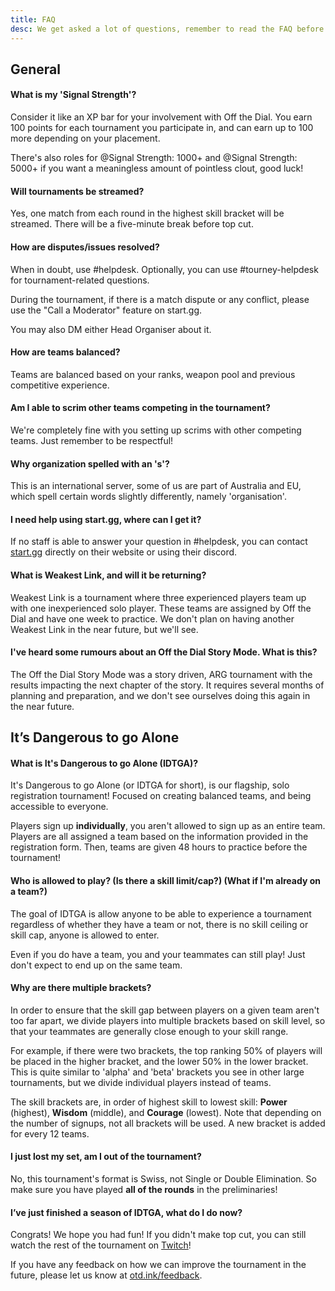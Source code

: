 ```yaml
---
title: FAQ
desc: We get asked a lot of questions, remember to read the FAQ before asking in helpdesk to make sure your question hasn't already been answered!
---
```


## General

#### What is my 'Signal Strength'?

Consider it like an XP bar for your involvement with Off the Dial. You earn 100 points for each tournament you participate in, and can earn up to 100 more depending on your placement.

There's also roles for <Mention>@Signal Strength: 1000+</Mention> and <Mention>@Signal Strength: 5000+</Mention> if you want a meaningless amount of pointless clout, good luck!

#### Will tournaments be streamed?

Yes, one match from each round in the highest skill bracket will be streamed. There will be a five-minute break before top cut.

#### How are disputes/issues resolved?

When in doubt, use <Mention>#helpdesk</Mention>. Optionally, you can use <Mention>#tourney-helpdesk</Mention> for tournament-related questions.

During the tournament, if there is a match dispute or any conflict, please use the "Call a Moderator" feature on start.gg.

You may also DM either Head Organiser about it.

#### How are teams balanced?

Teams are balanced based on your ranks, weapon pool and previous competitive experience.

#### Am I able to scrim other teams competing in the tournament?

We're completely fine with you setting up scrims with other competing teams. Just remember to be respectful!

#### Why organization spelled with an 's'?

This is an international server, some of us are part of Australia and EU, which spell certain words slightly differently, namely 'organisation'.

#### I need help using start.gg, where can I get it?

If no staff is able to answer your question in <Mention>#helpdesk</Mention>, you can contact [start.gg](https://help.start.gg/) directly on their website or using their discord.

#### What is Weakest Link, and will it be returning?

Weakest Link is a tournament where three experienced players team up with one inexperienced solo player. These teams are assigned by Off the Dial and have one week to practice. We don't plan on having another Weakest Link in the near future, but we'll see.

#### I've heard some rumours about an Off the Dial Story Mode. What is this?

The Off the Dial Story Mode was a story driven, ARG tournament with the results impacting the next chapter of the story. It requires several months of planning and preparation, and we don't see ourselves doing this again in the near future.

## It’s Dangerous to go Alone

#### What is It's Dangerous to go Alone (IDTGA)?

It's Dangerous to go Alone (or IDTGA for short), is our flagship, solo registration tournament! Focused on creating balanced teams, and being accessible to everyone.

Players sign up **individually**, you aren't allowed to sign up as an entire team. Players are all assigned a team based on the information provided in the registration form. Then, teams are given 48 hours to practice before the tournament!

#### Who is allowed to play? (Is there a skill limit/cap?) (What if I'm already on a team?)

The goal of IDTGA is allow anyone to be able to experience a tournament regardless of whether they have a team or not, there is no skill ceiling or skill cap, anyone is allowed to enter.

Even if you do have a team, you and your teammates can still play! Just don't expect to end up on the same team.

#### Why are there multiple brackets?

In order to ensure that the skill gap between players on a given team aren't too far apart, we divide players into multiple brackets based on skill level, so that your teammates are generally close enough to your skill range.

For example, if there were two brackets, the top ranking 50% of players will be placed in the higher bracket, and the lower 50% in the lower bracket. This is quite similar to 'alpha' and 'beta' brackets you see in other large tournaments, but we divide individual players instead of teams.

The skill brackets are, in order of highest skill to lowest skill: **Power** (highest), **Wisdom** (middle), and **Courage** (lowest). Note that depending on the number of signups, not all brackets will be used. A new bracket is added for every 12 teams.

#### I just lost my set, am I out of the tournament?

No, this tournament's format is Swiss, not Single or Double Elimination. So make sure you have played **all of the rounds** in the preliminaries!

#### I’ve just finished a season of IDTGA, what do I do now?

Congrats! We hope you had fun! If you didn't make top cut, you can still watch the rest of the tournament on [Twitch](https://twitch.tv/offthedial)!

If you have any feedback on how we can improve the tournament in the future, please let us know at [otd.ink/feedback](https://otd.ink/feedback).
